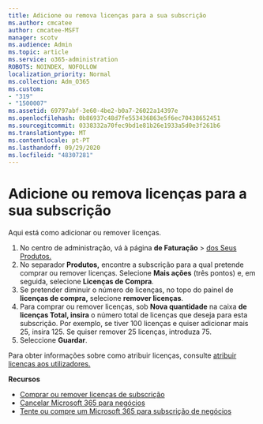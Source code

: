 ```yaml
---
title: Adicione ou remova licenças para a sua subscrição
ms.author: cmcatee
author: cmcatee-MSFT
manager: scotv
ms.audience: Admin
ms.topic: article
ms.service: o365-administration
ROBOTS: NOINDEX, NOFOLLOW
localization_priority: Normal
ms.collection: Adm_O365
ms.custom:
- "319"
- "1500007"
ms.assetid: 69797abf-3e60-4be2-b0a7-26022a14397e
ms.openlocfilehash: 0b86937c48d7fe553436863e5f6ec70438652451
ms.sourcegitcommit: 0338332a70fec9bd1e81b26e1933a5d0e3f261b6
ms.translationtype: MT
ms.contentlocale: pt-PT
ms.lasthandoff: 09/29/2020
ms.locfileid: "48307281"
---
```

# <a name="add-or-remove-licenses-for-your-subscription"></a>Adicione ou remova licenças para a sua subscrição

Aqui está como adicionar ou remover licenças.
  
1. No centro de administração, vá à página **de Faturação**  >  [dos Seus Produtos.](https://go.microsoft.com/fwlink/p/?linkid=842054)
2. No separador **Produtos,** encontre a subscrição para a qual pretende comprar ou remover licenças. Selecione **Mais ações** (três pontos) e, em seguida, selecione **Licenças de Compra**.
3. Se pretender diminuir o número de licenças, no topo do painel de **licenças de compra,** selecione **remover licenças**.
4. Para comprar ou remover licenças, sob **Nova quantidade** na caixa **de licenças Total, insira** o número total de licenças que deseja para esta subscrição. Por exemplo, se tiver 100 licenças e quiser adicionar mais 25, insira 125. Se quiser remover 25 licenças, introduza 75.
5. Seleccione **Guardar**.

Para obter informações sobre como atribuir licenças, consulte [atribuir licenças aos utilizadores.](https://docs.microsoft.com/microsoft-365/admin/manage/assign-licenses-to-users)

**Recursos**
  
- [Comprar ou remover licenças de subscrição](https://docs.microsoft.com/microsoft-365/commerce/licenses/buy-licenses)
- [Cancelar Microsoft 365 para negócios](https://docs.microsoft.com/microsoft-365/commerce/subscriptions/cancel-your-subscription)
- [Tente ou compre um Microsoft 365 para subscrição de negócios](https://docs.microsoft.com/microsoft-365/commerce/try-or-buy-microsoft-365)